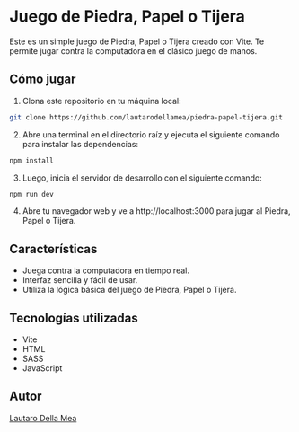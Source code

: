# Juego de Piedra, Papel o Tijera

Este es un simple juego de Piedra, Papel o Tijera creado con Vite. Te permite jugar contra la computadora en el clásico juego de manos.

## Cómo jugar

1. Clona este repositorio en tu máquina local:
```bash
git clone https://github.com/lautarodellamea/piedra-papel-tijera.git
```
2. Abre una terminal en el directorio raíz y ejecuta el siguiente comando para instalar las dependencias:
``` bash
npm install
```
3. Luego, inicia el servidor de desarrollo con el siguiente comando:
```bash
npm run dev
```
4. Abre tu navegador web y ve a http://localhost:3000 para jugar al Piedra, Papel o Tijera.


## Características

- Juega contra la computadora en tiempo real.
- Interfaz sencilla y fácil de usar.
- Utiliza la lógica básica del juego de Piedra, Papel o Tijera.

## Tecnologías utilizadas

- Vite
- HTML
- SASS
- JavaScript

## Autor

[Lautaro Della Mea](https://lautarodellamea.netlify.app/)